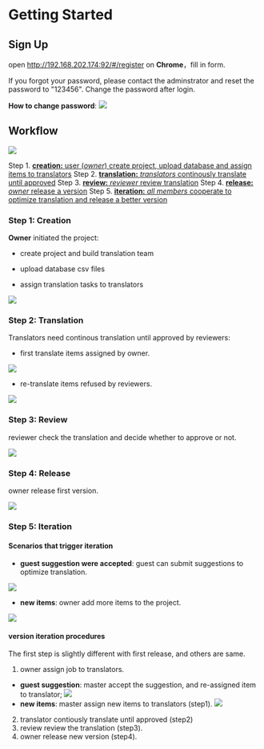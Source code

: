 # Getting Started

## Sign Up

open http://192.168.202.174:92/#/register on **Chrome**，fill in form.

If you forgot your password, please contact the adminstrator and reset the password to "123456". Change the password after login. 

**How to change password**: 
![](/assets/user.change_password.png)


## Workflow
 
![](/assets/Trantrace_workflow.jpg)

Step 1. [**creation:** user (_owner_) create project, upload database and assign items to translators](#create)
Step 2. [**translation:** _translators_ continously translate until approved](#translate)
Step 3. [**review:** _reviewer_ review translation](#review)
Step 4. [**release:** _owner_ release a version](#release)
Step 5. [**iteration:** _all members_ cooperate to optimize translation and release a better version](#iterative)
 

### Step 1: Creation 

<span id='create'></span>

**Owner** initiated the project:

- create project and build translation team

- upload database csv files

- assign translation tasks to translators

![](/assets/step1_creation.png)

### Step 2: Translation

<span id='translate'></span>

Translators need continous translation until approved by reviewers:

- first translate items assigned by owner.

![](/assets/translation_management.translation.png)

- re-translate items refused by reviewers.

![](/assets/translation_management.retranslation.png)


### Step 3: Review

<span id='review'></span>

reviewer check the translation and decide whether to approve or not.

![](/assets/step3_review.png)

### Step 4: Release

<span id='release'></span>

owner release first version.

![](/assets/step4_release.png)

### Step 5: Iteration

<span id='iteration'></span>

#### Scenarios that trigger iteration

- **guest suggestion were accepted**: guest can submit suggestions to optimize translation.

![](/assets/suggestion.png)

- **new items**: owner add more items to the project.

![](/assets/step5_upload.png)


#### version iteration procedures

The first step is slightly different with first release, and others are same.

1. owner assign job to translators. 
  - **guest suggestion**: master accept the suggestion, and re-assigned item to translator;
![](/assets/project_management.feedback.png)
  - **new items**: master assign new items to translators (step1).
  ![](/assets/project_management.assignment.png)
2. translator contiously translate until approved (step2)
3. review review the translation (step3).
4. owner release new version (step4).












